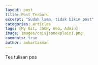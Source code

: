 ```yaml
---
layout: post
title: Post Terbaru
excerpt: "Sudah lama, tidak bikin post"
categories: articles
tags: [My Git, JSON, Web, Admin]
image: images/caisjsonexplain1.png
comments: true
author: anhartasman
---
```


Tes tulisan pos